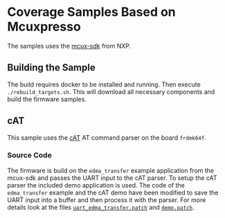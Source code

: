# Coverage Samples Based on Mcuxpresso
The samples uses the [mcux-sdk](https://github.com/nxp-mcuxpresso/mcux-sdk) from NXP.

## Building the Sample
The build requires docker to be installed and running.
Then execute `./rebuild_targets.sh`.
This will download all necessary components and build the firmware samples.

## cAT
This sample uses the [cAT](https://github.com/marcinbor85/cAT) AT command parser on the board `frdmk64f`.

### Source Code
The firmware is build on the `edma_transfer` example application from the mcux-sdk and passes the UART input to the cAT parser.
To setup the cAT parser the included demo application is used.
The code of the `edma_transfer` example and the cAT demo have been modified to save the UART input into a buffer and then process it with the parser.
For more details look at the files [`uart_edma_transfer.patch`](cat/patches/uart_edma_transfer.patch) and [`demo.patch`](cat/patches/demo.patch).
